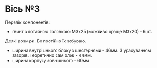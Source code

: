 # Вісь №3

Перелік компонентів:

- гвинт з потайною головкою: M3x25 (можливо краще M3x20) - 6шт.

Деякі розміри. Бо постійно їх забуваю.

- ширина внутрішнього блоку з шестернями - 46мм. З урахуванням зазорів. Теоретично сам блок - 44мм.
- ширина корпусу зовнішнього - 60мм



